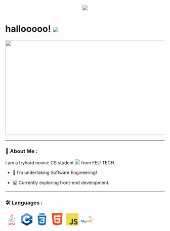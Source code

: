 <div id="header" align="center">
  <img src="https://media1.tenor.com/m/jJ9LtsYJqRAAAAAC/sanrio-cinnamoroll.gif" width="100"/>
</div>
<h1>
  hallooooo!
  <img src="https://media.tenor.com/qFwJ8CV9sLEAAAAi/cinnamoroll-sanrio-dance.gif" width="50px"/>
</h1>

<div align="center">
  <img src="https://usagif.com/wp-content/uploads/gify/cinnamoroll-cute-blinking-usagif.gif" width="600" height="300"/>
</div>

---

### :ribbon: About Me :
I am a tryhard novice CS student <img src="https://media.giphy.com/media/jKVIhAOklKEiA/giphy.gif" width="30"> from FEU TECH.
- :teddy_bear: I’m undertaking Software Engineering!

- :computer: Currently exploring front-end development.

- ---

### :hammer_and_wrench: Languages :
<div>
  <img src="https://github.com/devicons/devicon/blob/master/icons/java/java-original-wordmark.svg" title="Java" alt="Java" width="40" height="40"/>&nbsp;
   <img src="https://raw.githubusercontent.com/devicons/devicon/ca28c779441053191ff11710fe24a9e6c23690d6/icons/cplusplus/cplusplus-original.svg"  title="CPLUSPLUS" alt="C++" width="40" height="40"/>&nbsp;
  <img src="https://github.com/devicons/devicon/blob/master/icons/css3/css3-plain-wordmark.svg"  title="CSS3" alt="CSS" width="40" height="40"/>&nbsp;
  <img src="https://github.com/devicons/devicon/blob/master/icons/html5/html5-original.svg" title="HTML5" alt="HTML" width="40" height="40"/>&nbsp;
  <img src="https://github.com/devicons/devicon/blob/master/icons/javascript/javascript-original.svg" title="JavaScript" alt="JavaScript" width="40" height="40"/>&nbsp;
  <img src="https://github.com/devicons/devicon/blob/master/icons/mysql/mysql-original-wordmark.svg" title="MySQL"  alt="MySQL" width="40" height="40"/>&nbsp;
</div>

